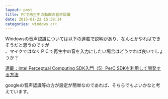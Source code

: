 ```yaml
---
layout: post
title: PCで再生中の動画の音声認識
date: 2015-01-22 15:38:14
categories: windows c++
---
```

<p>Windowsの音声認識については以下の連載で説明があり、なんとかやればできそうだと思うのですが<br>
、マイクではなくＰＣで再生中の音を入力にしたい場合はどうすれば良いでしょうか？</p>

<p><a href="http://www.buildinsider.net/small/perc/05" rel="nofollow">連載：Intel Perceptual Computing SDK入門（5）PerC SDKを利用して開発する方法</a></p>

<p>googleの音声認識等の方が設定が簡単なのであれば、そちらでもよいかなと考えています。</p>
